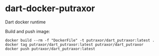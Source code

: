 # dart-docker-putraxor
Dart docker runtime

Build and push image:
```
docker build --rm -f "DockerFile" -t putraxor/dart_putraxor:latest .
docker tag putraxor/dart_putraxor:latest putraxor/dart_putraxor
docker push putraxor/dart_putraxor:latest
```